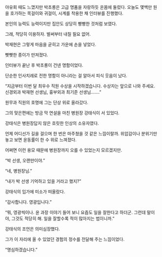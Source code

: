 야유회 때도 느꼈지만 박초롱은 고급 명품을 자랑하듯 온몸에 둘렀다. 오늘도 몇백만 원을 호가하는 목걸이와 귀걸이, 시계를 착용한 채 인터뷰를 진행했다.

본인의 능력도 능력이지만 집안도 상당히 빵빵한 것처럼 보였다.

그래, 적당히 이용하자. 벌써부터 내칠 필요 없어.

박재현은 그렇게 마음을 굳히고 가운에 손을 넣었다.

빳빳한 종이가 만져졌다.

인터뷰가 끝난 후 박초롱이 건넨 명함이었다.

단순한 인사치레로 전한 명함이 아니라는 걸 알아서 피식 웃음이 났다.

“지금부터 이번 달 최우수 직원 수상을 시작하겠습니다. 수상자는 앞으로 나와 주세요. 신경외과 박재현 선생님, 흉부외과 최기준 선생님…….”

원무과 직원의 호명에 그는 단상 위로 올라갔다.

그의 맞은편에는 방금 막 연설을 마친 병원장 강태식이 서 있었다.

강태식은 병원장답지 않은 흐릿한 인상의 소유자였다.

언제 어디선가 길을 걸으며 한 번은 마주쳤을 것 같은 느낌이랄까. 위압감이나 분위기만 놓고 보면 윤동률이 한 수 위로 느껴졌다.

어쩌면 이런 용모 때문에 병원장까지 오를 수 있었는지 모르겠지만.

“박 선생, 오랜만이야.”

“네, 병원장님.”

“내가 박 선생 기억하고 있을 거라고 했지?”

강태식의 입가에 미소가 떠올랐다.

“감사합니다. 영광입니다.”

“뭐, 영광씩이나. 윤 과장 이야기 들어 보니 요즘도 일을 잘한다고 하더군. 그런데 말이야, 그것도 적당히 해. 일을 잘할수록 적이 많아지는 법이니까.”

강태식의 조언은 의미심장했다.

그가 이 자리에 올 수 있었던 경험의 정수를 전달해 주는 느낌이었다.

“명심하겠습니다.”